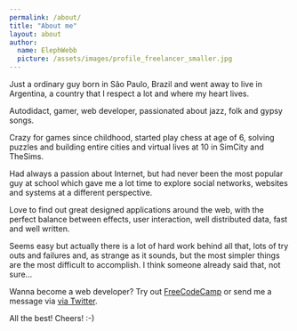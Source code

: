 ```yaml
---
permalink: /about/
title: "About me"
layout: about
author:
  name: ElephWebb
  picture: /assets/images/profile_freelancer_smaller.jpg
---
```


Just a ordinary guy born in São Paulo, Brazil and went away to live in Argentina, a country that I respect a lot and where my heart lives. 

Autodidact, gamer, web developer, passionated about jazz, folk and gypsy songs.

Crazy for games since childhood, started play chess at age of 6, solving puzzles and building entire cities and virtual lives at 10 in SimCity and TheSims.

Had always a passion about Internet, but had never been the most popular guy at school which gave me a lot time to explore social networks, websites and systems at a different perspective. 

Love to find out great designed applications around the web, with the perfect balance between effects, user interaction, well distributed data, fast and well written.

Seems easy but actually there is a lot of hard work behind all that, lots of try outs and failures and, as strange as it sounds, but the most simpler things are the most difficult to accomplish. I think someone already said that, not sure...

Wanna become a web developer? Try out [FreeCodeCamp](https://www.freecodecamp.org/) or send me a message via [via Twitter](https://twitter.com/mrelephwebb).

All the best! Cheers! :-)

